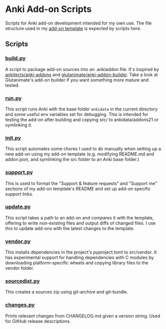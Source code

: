 # Anki Add-on Scripts

Scripts for Anki add-on development intended for my own use. The file structure used in my [add-on template](https://github.com/abdnh/anki-addon-template) is expected by scripts here.

## Scripts

### [build.py](src/ankiscripts/build.py)

A script to package add-on sources into an .ankiaddon file. It's inspired by [ankitects/anki-addons](https://github.com/ankitects/anki-addons) and [glutanimate/anki-addon-builder](https://github.com/glutanimate/anki-addon-builder). Take a look at Glutanimate's add-on builder if you want something more mature and tested.

### [run.py](src/ankiscripts/run.py)

This script runs Anki with the base folder `ankidata` in the current directory and some useful env variables set for debugging.
This is intended for testing the add-on after building and copying src/ to ankidata/addons21 or symlinking it.

### [init.py](src/ankiscripts/init.py)

This script automates some chores I used to do manually when setting up a new add-on using my add-on template (e.g. modifying README.md and addon.json, and symlinking the src folder to an Anki base folder.)

### [support.py](src/ankiscripts/support.py)

This is used to format the "Support & feature requests" and "Support me" sections of my add-on template's README
and set up add-on specific support links.

### [update.py](src/ankiscripts/update.py)

This script takes a path to an add-on and compares it with the template, offering to write non-existing files and output diffs of changed files. I use this to update add-ons with the latest changes to the template.

### [vendor.py](src/ankiscripts/vendor.py)

This installs dependencies in the project's pyproject.toml to src/vendor. It has experimental support for handling dependencies with C modules by downloading platform-specific wheels and copying library files to the vendor folder.

### [sourcedist.py](src/ankiscripts/sourcedist.py)

This creates a sources zip using git-archive and git-bundle.

### [changes.py](src/ankiscripts/changes.py)

Prints relevant changes from CHANGELOG.md given a version string. Used for GitHub release descriptions.
